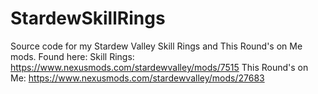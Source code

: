 # StardewSkillRings

Source code for my Stardew Valley Skill Rings and This Round's on Me mods.
Found here: 
 Skill Rings: https://www.nexusmods.com/stardewvalley/mods/7515
 This Round's on Me: https://www.nexusmods.com/stardewvalley/mods/27683
